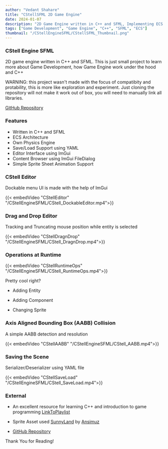 ```yaml
---
author: "Vedant Shahare"
title: "CStellSFML 2D Game Engine"
date: 2024-01-07
description: "2D Game Engine written in C++ and SFML, Implementing ECS Architecture"
tags: ["Game Development", "Game Engine", "C++", "SFML", "ECS"]
thumbnail: "/CStellEngineSFML/CStellSFML_Thumbnail.png"
---
```


### CStell Engine SFML

2D game engine written in C++ and SFML.
This is just small project to learn more about Game Development, how Game Engine work under the hood and C++

WARNING: this project wasn't made with the focus of compatibity and protability, this is more like exploration and experiment. Just cloning the repository will not make it work out of box, you will need to manually link all libraries.

[GitHub Repository](https://github.com/VedantS-32/ConstellationEngineSFML)

### Features

- Written in C++ and SFML
- ECS Architecture
- Own Physics Engine
- Save/Load Support using YAML
- Editor Interface using ImGui
- Content Browser using ImGui FileDialog
- Simple Sprite Sheet Animation Support

### CStell Editor

Dockable menu UI is made with the help of ImGui

{{< embedVideo "CStellEditor" "/CStellEngineSFML/CStell_DockableEditor.mp4">}}

### Drag and Drop Editor

Tracking and Truncating mouse position while entity is selected

{{< embedVideo "CStellDragnDrop" "/CStellEngineSFML/CStell_DragnDrop.mp4">}}

### Operations at Runtime

{{< embedVideo "CStellRuntimeOps" "/CStellEngineSFML/CStell_RuntimeOps.mp4">}}

Pretty cool right?

- Adding Entity

- Adding Component

- Changing Sprite

### Axis Aligned Bounding Box (AABB) Collision

A simple AABB detection and resolution

{{< embedVideo "CStellAABB" "/CStellEngineSFML/CStell_AABB.mp4">}}

### Saving the Scene

Serializer/Deserializer using YAML file

{{< embedVideo "CStellSaveLoad" "/CStellEngineSFML/CStell_SaveLoad.mp4">}}

### External

- An excellent resource for learning C++ and introduction to game programming [LinkToPlaylist](https://youtube.com/playlist?list=PL_xRyXins848nDj2v-TJYahzvs-XW9sVV&si=Ob8yquaC4f9_B_Q6)

- Sprite Asset used [SunnyLand](https://ansimuz.itch.io/sunny-land-pixel-game-art) by [Ansimuz](https://itch.io/profile/ansimuz)

- [GitHub Repository](https://github.com/VedantS-32/ConstellationEngineSFML)

Thank You for Reading!
